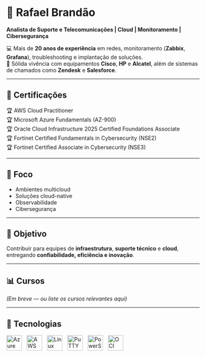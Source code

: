 # 🔰 Rafael Brandão  
**Analista de Suporte e Telecomunicações | Cloud | Monitoramento | Cibersegurança**

💻 Mais de **20 anos de experiência** em redes, monitoramento (**Zabbix**, **Grafana**), troubleshooting e implantação de soluções.  
🔧 Sólida vivência com equipamentos **Cisco**, **HP** e **Alcatel**, além de sistemas de chamados como **Zendesk** e **Salesforce**.  

---

## 🎯 Certificações
🏆 AWS Cloud Practitioner  
🏆 Microsoft Azure Fundamentals (AZ-900)  
🏆 Oracle Cloud Infrastructure 2025 Certified Foundations Associate  
🏆 Fortinet Certified Fundamentals in Cybersecurity (NSE2)  
🏆 Fortinet Certified Associate in Cybersecurity (NSE3)  

---

## 🚀 Foco
- Ambientes multicloud  
- Soluções cloud-native  
- Observabilidade  
- Cibersegurança  

---

## 📡 Objetivo
Contribuir para equipes de **infraestrutura**, **suporte técnico** e **cloud**, entregando **confiabilidade, eficiência e inovação**.  

---

## 📊 Cursos
*(Em breve — ou liste os cursos relevantes aqui)*

---

## 🤖 Tecnologias

<img 
    align="left" 
    alt="Azure" 
    title="Microsoft Azure"
    width="40px" 
    style="padding-right: 10px;" 
    src="https://cdn.jsdelivr.net/gh/devicons/devicon@latest/icons/azure/azure-original.svg" 
/>
<img 
    align="left" 
    alt="AWS" 
    title="Amazon Web Services"
    width="40px" 
    style="padding-right: 10px;" 
    src="https://cdn.jsdelivr.net/gh/devicons/devicon@latest/icons/amazonwebservices/amazonwebservices-plain-wordmark.svg" 
/>
<img 
    align="left" 
    alt="Linux" 
    title="Linux"
    width="40x" 
    style="padding-right: 10px;" 
    src="https://cdn.jsdelivr.net/gh/devicons/devicon@latest/icons/linux/linux-original.svg" 
/>
<img 
    align="left" 
    alt="PuTTY" 
    title="PuTTY"
    width="40px" 
    style="padding-right: 10px;" 
    src="https://cdn.jsdelivr.net/gh/devicons/devicon@latest/icons/putty/putty-original.svg" 
/>
<img 
    align="left" 
    alt="PowerShell" 
    title="PowerShell"
    width="40px" 
    style="padding-right: 10px;" 
    src="https://cdn.jsdelivr.net/gh/devicons/devicon@latest/icons/powershell/powershell-original.svg" 
/>
<img 
    align="left" 
    alt="OCI" 
    title="Oracle Cloud Infrastructure"
    width="40x" 
    style="padding-right: 10px;" 
    src="https://cdn.jsdelivr.net/gh/devicons/devicon@latest/icons/oracle/oracle-original.svg"
/>
